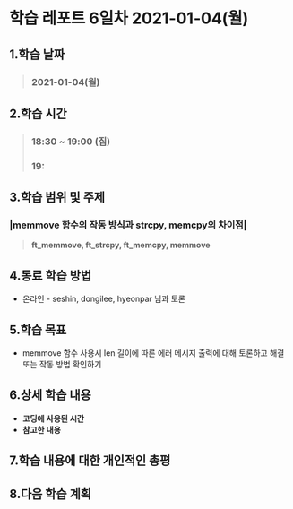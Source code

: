 # 학습 레포트 6일차 2021-01-04(월)
## 1.학습 날짜
> ### 2021-01-04(월)
## 2.학습 시간
> ### 18:30 ~ 19:00 (집)
> ### 19:
## 3.학습 범위 및 주제
### |memmove 함수의 작동 방식과 strcpy, memcpy의 차이점|
> **ft_memmove, ft_strcpy, ft_memcpy, memmove**
## 4.동료 학습 방법
- 온라인 - seshin, dongilee, hyeonpar 님과 토론
## 5.학습 목표
- memmove 함수 사용시 len 길이에 따른 에러 메시지 출력에 대해 토론하고 해결 또는 작동 방법 확인하기
## 6.상세 학습 내용
- **코딩에 사용된 시간**
- **참고한 내용**

## 7.학습 내용에 대한 개인적인 총평
## 8.다음 학습 계획